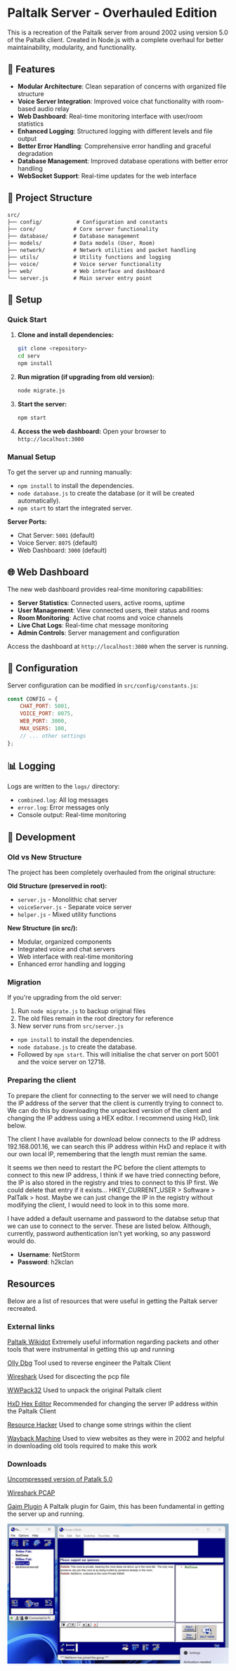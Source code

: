 # Paltalk Server - Overhauled Edition

This is a recreation of the Paltalk server from around 2002 using version 5.0 of the Paltalk client. Created in Node.js with a complete overhaul for better maintainability, modularity, and functionality.

## 🚀 Features

- **Modular Architecture**: Clean separation of concerns with organized file structure
- **Voice Server Integration**: Improved voice chat functionality with room-based audio relay
- **Web Dashboard**: Real-time monitoring interface with user/room statistics
- **Enhanced Logging**: Structured logging with different levels and file output
- **Better Error Handling**: Comprehensive error handling and graceful degradation
- **Database Management**: Improved database operations with better error handling
- **WebSocket Support**: Real-time updates for the web interface

## 📁 Project Structure

```
src/
├── config/           # Configuration and constants
├── core/            # Core server functionality
├── database/        # Database management
├── models/          # Data models (User, Room)
├── network/         # Network utilities and packet handling
├── utils/           # Utility functions and logging
├── voice/           # Voice server functionality
├── web/             # Web interface and dashboard
└── server.js        # Main server entry point
```

## 🔧 Setup

### Quick Start

1. **Clone and install dependencies:**
   ```bash
   git clone <repository>
   cd serv
   npm install
   ```

2. **Run migration (if upgrading from old version):**
   ```bash
   node migrate.js
   ```

3. **Start the server:**
   ```bash
   npm start
   ```

4. **Access the web dashboard:**
   Open your browser to `http://localhost:3000`

### Manual Setup

To get the server up and running manually:

 - `npm install` to install the dependencies.
 - `node database.js` to create the database (or it will be created automatically).
 - `npm start` to start the integrated server.

**Server Ports:**
- Chat Server: `5001` (default)
- Voice Server: `8075` (default) 
- Web Dashboard: `3000` (default)

## 🌐 Web Dashboard

The new web dashboard provides real-time monitoring capabilities:

- **Server Statistics**: Connected users, active rooms, uptime
- **User Management**: View connected users, their status and rooms
- **Room Monitoring**: Active chat rooms and voice channels
- **Live Chat Logs**: Real-time chat message monitoring
- **Admin Controls**: Server management and configuration

Access the dashboard at `http://localhost:3000` when the server is running.

## 🎯 Configuration

Server configuration can be modified in `src/config/constants.js`:

```javascript
const CONFIG = {
    CHAT_PORT: 5001,
    VOICE_PORT: 8075,
    WEB_PORT: 3000,
    MAX_USERS: 100,
    // ... other settings
};
```

## 📊 Logging

Logs are written to the `logs/` directory:
- `combined.log`: All log messages
- `error.log`: Error messages only
- Console output: Real-time monitoring

## 🔧 Development

### Old vs New Structure

The project has been completely overhauled from the original structure:

**Old Structure (preserved in root):**
- `server.js` - Monolithic chat server
- `voiceServer.js` - Separate voice server
- `helper.js` - Mixed utility functions

**New Structure (in src/):**
- Modular, organized components
- Integrated voice and chat servers
- Web interface with real-time monitoring
- Enhanced error handling and logging

### Migration

If you're upgrading from the old server:
1. Run `node migrate.js` to backup original files
2. The old files remain in the root directory for reference
3. New server runs from `src/server.js`

 - `npm install` to install the dependencies.
 - `node database.js` to create the database.
 - Followed by `npm start`. This will initialise the chat server on port 5001 and the voice server on 12718.

### Preparing the client

To prepare the client for connecting to the server we will need to change the IP address of the server that the client is currently trying to connect to. We can do this by downloading the unpacked version of the client and changing the IP address using a HEX editor. I recommend using HxD, link below. 

The client I have available for download below connects to the IP address 192.168.001.16, we can search this IP address within HxD and replace it with our own local IP, remembering that the length must remian the same.

It seems we then need to restart the PC before the client attempts to connect to this new IP address, I think if we have tried connecting before, the IP is also stored in the registry and tries to connect to this IP first. We could delete that entry if it exists... HKEY_CURRENT_USER > Software > PalTalk > host. Maybe we can just change the IP in the registry without modifying the client, I would need to look in to this some more.

I have added a default username and password to the databse setup that we can use to connect to the server. These are listed below. Although, currently, password authentication isn't yet working, so any password would do.

- **Username**: NetStorm
- **Password**: h2kclan

## Resources
Below are a list of resources that were useful in getting the Paltak server recreated.

### External links

[Paltalk Wikidot](http://paltalk.wikidot.com/introduction) Extremely useful information regarding packets and other tools that were instrumental in getting this up and running

[Olly Dbg](http://www.ollydbg.de/) Tool used to reverse engineer the Paltalk Client

[Wireshark](http://www.wireshark.org/) Used for discecting the pcp file

[WWPack32](https://www.wwpack32.venti.pl/wwpack32_download.html) Used to unpack the original 
Paltalk client

[HxD Hex Editor](https://mh-nexus.de/en/hxd/) Recommended for changing the server IP address within the Paltalk Client

[Resource Hacker](https://www.angusj.com/resourcehacker/) Used to change some strings within the client

[Wayback Machine](https://web.archive.org/) Used to view websites as they were in 2002 and helpful in downloading old tools required to make this work

### Downloads
[Uncompressed version of Patalk 5.0](./resources/Paltalk.zip)

[Wireshark PCAP](./resources/paltalk-secured.pcap.pcapng)

[Gaim Plugin](./resources/gaim-pt.tar.gz) A Paltalk plugin for Gaim, this has been fundamental in getting the server up and running.


![Paltalk client connected to our server recreation](./resources/image.png)
